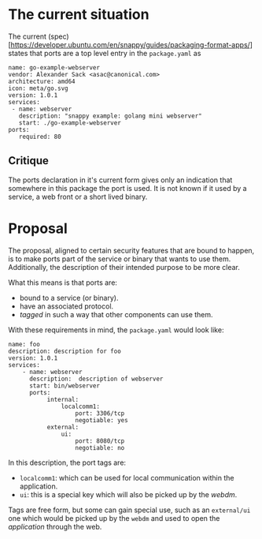 # The current situation

The current (spec)[https://developer.ubuntu.com/en/snappy/guides/packaging-format-apps/] states that ports are a top level entry in the `package.yaml` as

    name: go-example-webserver
    vendor: Alexander Sack <asac@canonical.com>
    architecture: amd64
    icon: meta/go.svg
    version: 1.0.1
    services:
     - name: webserver
       description: "snappy example: golang mini webserver"
       start: ./go-example-webserver
    ports:
       required: 80

## Critique

The ports declaration in it's current form gives only an indication that somewhere in this package the port is used. It is not known if it used by a service, a web front or a short lived binary.

# Proposal

The proposal, aligned to certain security features that are bound to happen, is to make ports part of the service or binary that wants to use them. Additionally, the description of their intended purpose to be more clear.

What this means is that ports are:

- bound to a service (or binary).
- have an associated protocol.
- *tagged* in such a way that other components can use them.

With these requirements in mind, the `package.yaml` would look like:

    name: foo
    description: description for foo
    version: 1.0.1
    services:
        - name: webserver
          description:  description of webserver
          start: bin/webserver
          ports:
               internal: 
                   localcomm1:
                       port: 3306/tcp
                       negotiable: yes
               external:
                   ui:
                       port: 8080/tcp 
                       negotiable: no

In this description, the port tags are:

- `localcomm1`: which can be used for local communication within the application.
- `ui`: this is a special key which will also be picked up by the *webdm*.

Tags are free form, but some can gain special use, such as an `external/ui` one which would be picked up by the `webdm` and used to open the *application* through the web.
